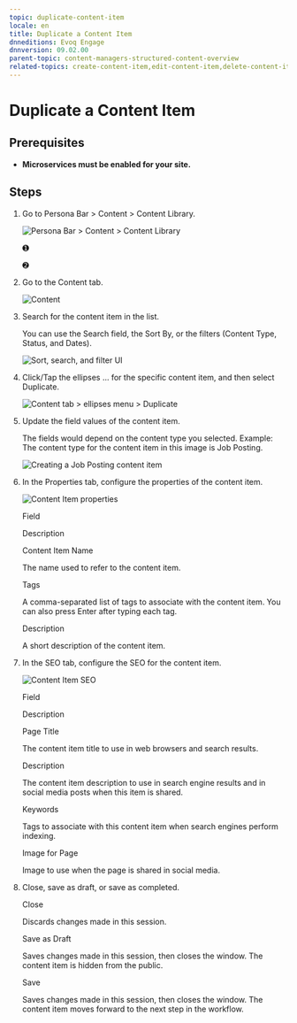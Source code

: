 ```yaml
---
topic: duplicate-content-item
locale: en
title: Duplicate a Content Item
dnneditions: Evoq Engage
dnnversion: 09.02.00
parent-topic: content-managers-structured-content-overview
related-topics: create-content-item,edit-content-item,delete-content-item,share-in-social-media,get-embed-code
---
```


# Duplicate a Content Item

## Prerequisites

*   **Microservices must be enabled for your site.**

## Steps

1.  Go to Persona Bar \> Content \> Content Library.
    
    ![Persona Bar > Content > Content Library](img/scr-pbar-cmg-Content-E91.png)
    
    ➊
    
    ➋
    
2.  Go to the Content tab.
    
    ![Content](img/scr-pbtabs-all-Content-ContentLibrary-Content-E91.png)
    
3.  Search for the content item in the list.
    
    You can use the Search field, the Sort By, or the filters (Content Type, Status, and Dates).
    
      
    
    ![Sort, search, and filter UI](img/scr-ContentItems-searchsortfilter-E91.gif)
    
      
    
4.  Click/Tap the ellipses ... for the specific content item, and then select Duplicate.
    
      
    
    ![Content tab > ellipses menu > Duplicate](img/scr-ContentItems-item-ellipsesmenu-Duplicate-E91.png)
    
      
    
5.  Update the field values of the content item.
    
    The fields would depend on the content type you selected. Example: The content type for the content item in this image is Job Posting.  
    
    ![Creating a Job Posting content item](img/scr-ContentItems-JobDescription-E91.png)
    
      
    
6.  In the Properties tab, configure the properties of the content item.
    
      
    
    ![Content Item properties](img/scr-ContentItems-properties-E91.png)
    
      
    
    Field
    
    Description
    
    Content Item Name
    
    The name used to refer to the content item.
    
    Tags
    
    A comma-separated list of tags to associate with the content item. You can also press Enter after typing each tag.
    
    Description
    
    A short description of the content item.
    
7.  In the SEO tab, configure the SEO for the content item.
    
      
    
    ![Content Item SEO](img/scr-ContentItems-SEO-E91.png)
    
      
    
    Field
    
    Description
    
    Page Title
    
    The content item title to use in web browsers and search results.
    
    Description
    
    The content item description to use in search engine results and in social media posts when this item is shared.
    
    Keywords
    
    Tags to associate with this content item when search engines perform indexing.
    
    Image for Page
    
    Image to use when the page is shared in social media.
    
8.  Close, save as draft, or save as completed.
    
    Close
    
    Discards changes made in this session.
    
    Save as Draft
    
    Saves changes made in this session, then closes the window. The content item is hidden from the public.
    
    Save
    
    Saves changes made in this session, then closes the window. The content item moves forward to the next step in the workflow.
